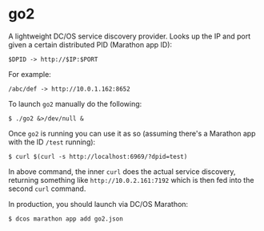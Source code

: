 # go2

A lightweight DC/OS service discovery provider. Looks up the IP and port given a certain distributed PID (Marathon app ID):

    $DPID -> http://$IP:$PORT

For example:

    /abc/def -> http://10.0.1.162:8652

To launch `go2` manually do the following:

    $ ./go2 &>/dev/null &

Once `go2` is running you can use it as so (assuming there's a Marathon app with the ID `/test` running):

    $ curl $(curl -s http://localhost:6969/?dpid=test)

In above command, the inner `curl` does the actual service discovery, returning something like `http://10.0.2.161:7192` which is then fed into the second `curl` command.

In production, you should launch via DC/OS Marathon:

    $ dcos marathon app add go2.json
